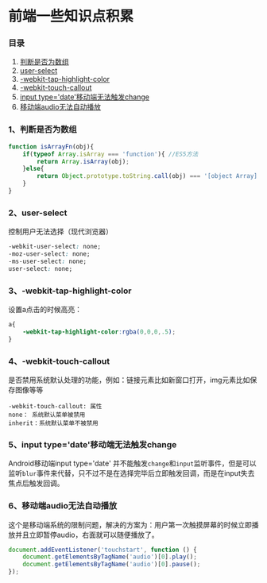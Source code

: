 # 前端一些知识点积累
### 目录
1. [判断是否为数组](#1、判断是否为数组)
2. [user-select](#2user-select)
3. [-webkit-tap-highlight-color](#3-webkit-tap-highlight-color)
4. [-webkit-touch-callout](#4-webkit-touch-callout)
5. [input type='date'移动端无法触发change](#5input-typedate移动端无法触发change)
6. [移动端audio无法自动播放](#6移动端audio无法自动播放)

### 1、判断是否为数组
```javascript
function isArrayFn(obj){
    if(typeof Array.isArray === 'function'){ //ES5方法
        return Array.isArray(obj);
    }else{
        return Object.prototype.toString.call(obj) === '[object Array]';
    }
}
```
### 2、user-select

控制用户无法选择（现代浏览器）
```css
-webkit-user-select: none;
-moz-user-select: none;
-ms-user-select: none;
user-select: none;
```
### 3、-webkit-tap-highlight-color

设置a点击的时候高亮：
```css
a{
    -webkit-tap-highlight-color:rgba(0,0,0,.5);
}
```
### 4、-webkit-touch-callout

是否禁用系统默认处理的功能，例如：链接元素比如新窗口打开，img元素比如保存图像等等
```
-webkit-touch-callout: 属性
none： 系统默认菜单被禁用
inherit：系统默认菜单不被禁用
```
### 5、input type='date'移动端无法触发change
Android移动端input type='date' 并不能触发`change`和`input`监听事件，但是可以监听`blur`事件来代替，只不过不是在选择完毕后立即触发回调，而是在input失去焦点后触发回调。

### 6、移动端audio无法自动播放
这个是移动端系统的限制问题，解决的方案为：用户第一次触摸屏幕的时候立即播放并且立即暂停audio，右面就可以随便播放了。
```javascript
document.addEventListener('touchstart', function () {
    document.getElementsByTagName('audio')[0].play();
    document.getElementsByTagName('audio')[0].pause();
});
```
